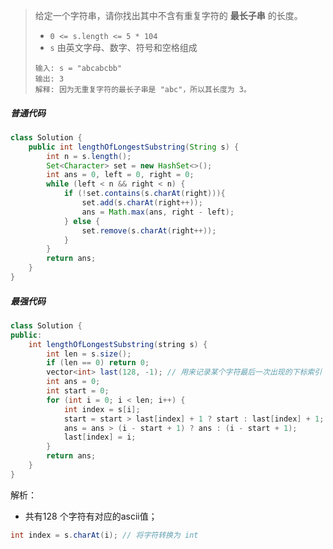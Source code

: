 >给定一个字符串，请你找出其中不含有重复字符的 **最长子串** 的长度。
>
>- `0 <= s.length <= 5 * 104`
>- `s` 由英文字母、数字、符号和空格组成
>
>```
>输入: s = "abcabcbb"
>输出: 3 
>解释: 因为无重复字符的最长子串是 "abc"，所以其长度为 3。
>```

##### 普通代码

```java
class Solution {
    public int lengthOfLongestSubstring(String s) {
        int n = s.length();
        Set<Character> set = new HashSet<>();
        int ans = 0, left = 0, right = 0;
        while (left < n && right < n) {
            if (!set.contains(s.charAt(right))){
                set.add(s.charAt(right++));
                ans = Math.max(ans, right - left);
            } else {
                set.remove(s.charAt(right++));
            }
        }
        return ans;
    }
}
```





##### 最强代码

```java
class Solution {
public:
    int lengthOfLongestSubstring(string s) {
        int len = s.size();
        if (len == 0) return 0;
        vector<int> last(128, -1); // 用来记录某个字符最后一次出现的下标索引
        int ans = 0;
        int start = 0;
        for (int i = 0; i < len; i++) {
            int index = s[i];
            start = start > last[index] + 1 ? start : last[index] + 1;
            ans = ans > (i - start + 1) ? ans : (i - start + 1);
            last[index] = i;
        }
        return ans;
    }
}
```

解析：

- 共有128 个字符有对应的ascii值；

```java
int index = s.charAt(i); // 将字符转换为 int
```



